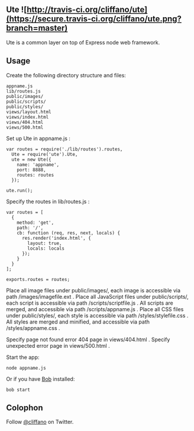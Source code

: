Ute ![http://travis-ci.org/cliffano/ute](https://secure.travis-ci.org/cliffano/ute.png?branch=master)
---

Ute is a common layer on top of Express node web framework.

Usage
-----

Create the following directory structure and files:

    appname.js
    lib/routes.js
    public/images/
    public/scripts/
    public/styles/
    views/layout.html
    views/index.html
    views/404.html
    views/500.html

Set up Ute in appname.js :

    var routes = require('./lib/routes').routes,
      Ute = require('ute').Ute,
      ute = new Ute({
        name: 'appname',
        port: 8888,
        routes: routes
      });

    ute.run();

Specify the routes in lib/routes.js :

    var routes = [
      {
        method: 'get',
        path: '/',
        cb: function (req, res, next, locals) {
          res.render('index.html', {
            layout: true,
            locals: locals
          });
        }
      }
    ];

    exports.routes = routes;

Place all image files under public/images/, each image is accessible via path /images/imagefile.ext .
Place all JavaScript files under public/scripts/, each script is accessible via path /scripts/scriptfile.js . All scripts are merged, and accessible via path /scripts/appname.js .
Place all CSS files under public/styles/, each style is accessible via path /styles/stylefile.css . All styles are merged and minified, and accessible via path /styles/appname.css .

Specify page not found error 404 page in views/404.html .
Specify unexpected error page in views/500.html .

Start the app:

    node appname.js
  
Or if you have [Bob](https://github.com/cliffano/bob) installed:

    bob start

Colophon
--------

Follow [@cliffano](http://twitter.com/cliffano) on Twitter.